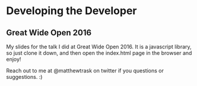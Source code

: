 # Developing the Developer

## Great Wide Open 2016

My slides for the talk I did at Great Wide Open 2016. It is a javascript library, so just clone it down, and then open the index.html page in the browser and enjoy!

Reach out to me at @matthewtrask on twitter if you questions or suggestions. :)
